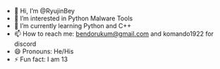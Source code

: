 - 👋 Hi, I’m @RyujinBey
- 👀 I’m interested in Python Malware Tools
- 🌱 I’m currently learning Python and C++
- 📫 How to reach me: bendorukum@gmail.com and komando1922 for discord
- 😄 Pronouns: He/His
- ⚡ Fun fact: I am 13

<!---
RyujinBey/RyujinBey is a ✨ special ✨ repository because its `README.md` (this file) appears on your GitHub profile.
You can click the Preview link to take a look at your changes.
--->
